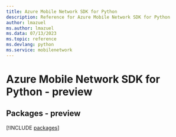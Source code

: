 ```yaml
---
title: Azure Mobile Network SDK for Python
description: Reference for Azure Mobile Network SDK for Python
author: lmazuel
ms.author: lmazuel
ms.data: 07/13/2023
ms.topic: reference
ms.devlang: python
ms.service: mobilenetwork
---
```

# Azure Mobile Network SDK for Python - preview
## Packages - preview
[!INCLUDE [packages](mobile-network-index.md)]